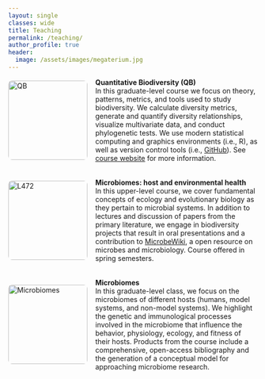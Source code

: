 ```yaml
---
layout: single
classes: wide
title: Teaching
permalink: /teaching/
author_profile: true
header:
  image: /assets/images/megaterium.jpg
---
```


<style>
.person-row {
  display: flex;
  align-items: center;
  margin-bottom: 2rem;
}

.people-img {
  width: 160px;
  height: auto;
  margin-right: 1rem;
  border-radius: 8px;
}

.person-text {
  flex: 1;
}
</style>

<div class="person-row">
  <img src="{{ '/assets/images/QB.bw.png' | relative_url }}" class="people-img" alt="QB">
  <div class="person-text">
    <strong>Quantitative Biodiversity (QB)</strong><br>
    In this graduate-level course we focus on theory, patterns, metrics, and tools used to study biodiversity. We calculate diversity metrics, generate and quantify diversity relationships, visualize multivariate data, and conduct phylogenetic tests. We use modern statistical computing and graphics environments (i.e., R), as well as version control tools (i.e., <a href="https://github.com/QuantitativeBiodiversity">GitHub</a>). See <a href="https://qbiodiversity.netlify.app/">course website</a> for more information.
  </div>
</div>
<div class="person-row">
  <img src="{{ '/assets/images/microbiomes.bw.png' | relative_url }}" class="people-img" alt="L472">
  <div class="person-text">
    <strong>Microbiomes: host and environmental health</strong><br>
    In this upper-level course, we cover fundamental concepts of ecology and evolutionary biology as they pertain to microbial systems. In addition to lectures and discussion of papers from the primary literature, we engage in biodiversity projects that result in oral presentations and a contribution to <a href="https://microbewiki.kenyon.edu/index.php/MicrobeWiki">MicrobeWiki</a>, a open resource on microbes and microbiology. Course offered in spring semesters.
  </div>
</div>
<div class="person-row">
  <img src="{{ '/assets/images/colormicro.bw.png' | relative_url }}" class="people-img" alt="Microbiomes">
  <div class="person-text">
    <strong>Microbiomes</strong><br>
    In this graduate-level class, we focus on the microbiomes of different hosts (humans, model systems, and non-model systems). We highlight the genetic and immunological processes involved in the microbiome that influence the behavior, physiology, ecology, and fitness of their hosts. Products from the course include a comprehensive, open-access bibliography and the generation of a conceptual model for approaching microbiome research.
  </div>
</div>